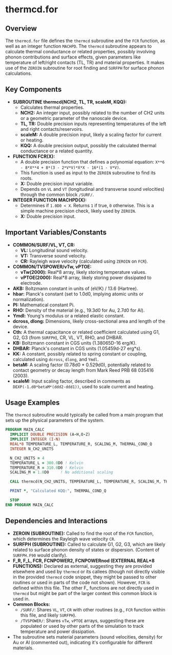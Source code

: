 # thermcd.for

## Overview

The `thermcd.for` file defines the `thermcd` subroutine and the `FCR` function, as well as an integer function `MACHPD`. The `thermcd` subroutine appears to calculate thermal conductance or related properties, possibly involving phonon contributions and surface effects, given parameters like temperature of left/right contacts (TL, TR) and material properties. It makes use of the `ZEROIN` subroutine for root finding and `SURFPH` for surface phonon calculations.

## Key Components

*   **SUBROUTINE thermcd(NCH2, TL, TR, scaleM, KQQ):**
    *   Calculates thermal properties.
    *   **NCH2:** An integer input, possibly related to the number of CH2 units or a geometric parameter of the nanoscale device.
    *   **TL, TR:** Double precision inputs representing temperatures of the left and right contacts/reservoirs.
    *   **scaleM:** A double precision input, likely a scaling factor for current or heating.
    *   **KQQ:** A double precision output, possibly the calculated thermal conductance or a related quantity.
*   **FUNCTION FCR(X):**
    *   A double precision function that defines a polynomial equation: `X**6 - 8*X**4 + 8*(3 - 2*V*V)*X*X - 16*(1 - V*V)`.
    *   This function is used as input to the `ZEROIN` subroutine to find its roots.
    *   **X:** Double precision input variable.
    *   Depends on `VL` and `VT` (longitudinal and transverse sound velocities) through the common block `/SURF/`.
*   **INTEGER FUNCTION MACHPD(X):**
    *   Determines if `1.0D0 < X`. Returns `1` if true, `0` otherwise. This is a simple machine precision check, likely used by `ZEROIN`.
    *   **X:** Double precision input.

## Important Variables/Constants

*   **COMMON/SURF/VL, VT, CR:**
    *   **VL:** Longitudinal sound velocity.
    *   **VT:** Transverse sound velocity.
    *   **CR:** Rayleigh wave velocity (calculated using `ZEROIN` on `FCR`).
*   **COMMON/TVSPOWER/vTw, vPTOE:**
    *   **vTw(2000):** Real*8 array, likely storing temperature values.
    *   **vPTOE(2000):** Real*8 array, likely storing power dissipated to electrode.
*   **AKB:** Boltzmann constant in units of (eV/K) / 13.6 (Hartree).
*   **hbar:** Planck's constant (set to 1.0d0, implying atomic units or normalization).
*   **PI:** Mathematical constant Pi.
*   **RHO:** Density of the material (e.g., 19.3d0 for Au, 2.7d0 for Al).
*   **Ymdl:** Young's modulus or a related elastic constant.
*   **dcross, dlong:** Dimensions, likely cross-sectional area and length of the device.
*   **Cth:** A thermal capacitance or related coefficient calculated using G1, G2, G3 (from `SURFPH`), CR, VL, VT, RHO, and DHBAR.
*   **KB:** Boltzmann constant in CGS units (1.38065D-16 erg/K).
*   **DHBAR:** Planck's constant in CGS units (1.05459d-27 erg*s).
*   **KK:** A constant, possibly related to spring constant or coupling, calculated using `dcross`, `dlong`, and `Ymdl`.
*   **betaM:** A scaling factor (0.78d0 * 0.529d0), potentially related to contact geometry or decay length from Mark Reed PRB 68 035416 (2003).
*   **scaleM:** Input scaling factor, described in comments as `DEXP(-1.d0*betaM*(ddd2-ddd1))`, used to scale current and heating.

## Usage Examples

The `thermcd` subroutine would typically be called from a main program that sets up the physical parameters of the system.

```fortran
PROGRAM MAIN_CALC
  IMPLICIT DOUBLE PRECISION (A-H,O-Z)
  IMPLICIT INTEGER (I-N)
  REAL*8 TEMPERATURE_L, TEMPERATURE_R, SCALING_M, THERMAL_COND_Q
  INTEGER N_CH2_UNITS

  N_CH2_UNITS = 4
  TEMPERATURE_L = 300.0D0 ! Kelvin
  TEMPERATURE_R = 310.0D0 ! Kelvin
  SCALING_M = 1.0D0     ! No additional scaling

  CALL thermcd(N_CH2_UNITS, TEMPERATURE_L, TEMPERATURE_R, SCALING_M, THERMAL_COND_Q)

  PRINT *, "Calculated KQQ:", THERMAL_COND_Q

  STOP
END PROGRAM MAIN_CALC
```

## Dependencies and Interactions

*   **ZEROIN (SUBROUTINE):** Called to find the root of the `FCR` function, which determines the Rayleigh wave velocity `CR`.
*   **SURFPH (SUBROUTINE):** Called to calculate G1, G2, G3, which are likely related to surface phonon density of states or dispersion. (Content of `SURFPH.F90` would clarify).
*   **F_R, F_L, FCR, FCNPOWER2, FCNPOWERnod (EXTERNAL REAL*8 FUNCTIONS):** Declared as external, suggesting they are provided elsewhere and used by `thermcd` or its callees (though not directly visible in the provided `thermcd` code snippet, they might be passed to other routines or used in parts of the code not shown). However, `FCR` is defined within this file. The other F_ functions are not directly used in `thermcd` but might be part of the larger context this common block is used in.
*   **Common Blocks:**
    *   `/SURF/`: Shares `VL`, `VT`, `CR` with other routines (e.g., `FCR` function within this file, and likely `SURFPH`).
    *   `/TVSPOWER/`: Shares `vTw`, `vPTOE` arrays, suggesting these are populated or used by other parts of the simulation to track temperature and power dissipation.
*   The subroutine sets material parameters (sound velocities, density) for Au or Al (commented out), indicating it's configurable for different materials.
```
